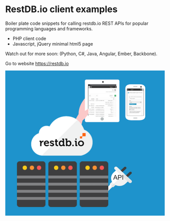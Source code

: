 # RestDB.io client examples
Boiler plate code snippets for calling restdb.io REST APIs for popular programming languages and frameworks.

- PHP client code
- Javascript, jQuery minimal html5 page

Watch out for more soon:  (Python, C#, Java, Angular, Ember, Backbone). 

Go to website https://restdb.io

![RestDB Logo](/images/restdbio.png)
